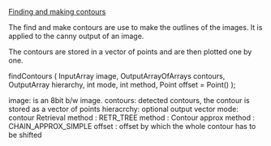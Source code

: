 [Finding and making contours](https://docs.opencv.org/master/df/d0d/tutorial_find_contours.html)

The find and make contours are use to make the outlines of the images.
It is applied to the canny output of an image.

The contours are stored in a vector of points and are then plotted one by one.

findContours	(	InputArray 	image,
			OutputArrayOfArrays 	contours,
			OutputArray 	hierarchy,
			int 	mode,
			int 	method,
			Point 	offset = Point() 
		);

image: is an 8bit b/w image.
contours: detected contours, the contour is stored as a vector of points
hieracrchy: optional output vector
mode: contour Retrieval method : RETR_TREE
method : Contour approx method : CHAIN_APPROX_SIMPLE
offset : offset by which the whole contour has to be shifted	


